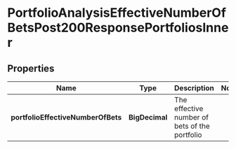

# PortfolioAnalysisEffectiveNumberOfBetsPost200ResponsePortfoliosInner


## Properties

| Name | Type | Description | Notes |
|------------ | ------------- | ------------- | -------------|
|**portfolioEffectiveNumberOfBets** | **BigDecimal** | The effective number of bets of the portfolio |  |



